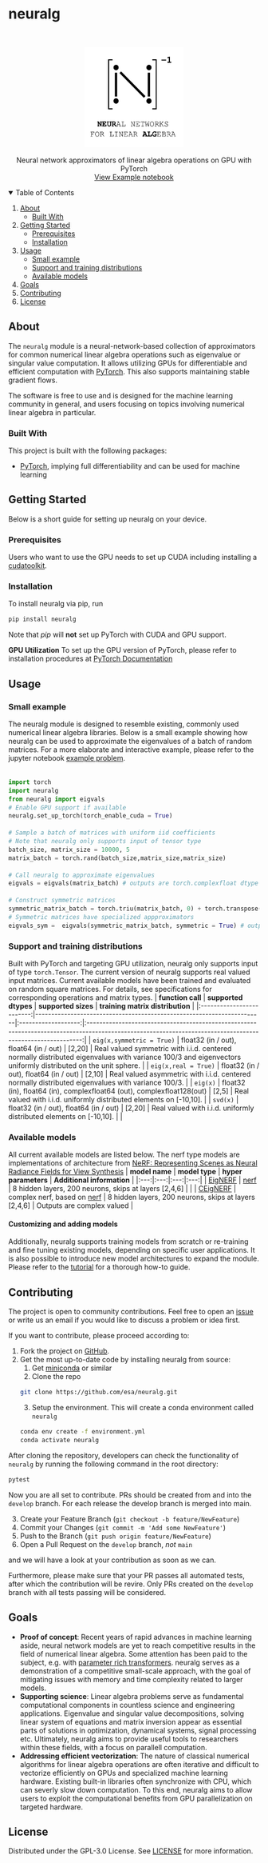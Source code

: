 # neuralg
<!-- PROJECT LOGO -->
<br />
<p align="center">
  <a href="https://github.com/gomezz/neuralg">
    <img src="logos/logo_white_small.png" alt="Logo"  width="200" height="200">
  </a>
  <p align="center">
    Neural network approximators of linear algebra operations on GPU with PyTorch
    <br />
    <a href="https://github.com/gomezzz/neuralg/notebooks/example_problem.ipynb">View Example notebook</a> <!-- Update for final version -->
  </p>
</p>


<!-- TABLE OF CONTENTS -->
<details open="open">
  <summary>Table of Contents</summary>
  <ol>
    <li>
      <a href="#about">About</a>
      <ul>
        <li><a href="#built-with">Built With</a></li>
      </ul>
    </li>
    <li>
      <a href="#getting-started">Getting Started</a>
      <ul>
        <li><a href="#prerequisites">Prerequisites</a></li>
        <li><a href="#installation">Installation</a></li>
      </ul>
    </li>
    <li><a href="#usage">Usage</a>
     <ul>
        <li><a href="#small-example">Small example</a></li>
        <li><a href="#support-and-training-distributions">Support and training distributions</a></li>
        <li><a href="#available-models-">Available models</a></li>
      </ul>
    </li>
    <li><a href="#goals">Goals</a></li>
    <li><a href="#contributing">Contributing</a></li>
    <li><a href="#license">License </a>
    </li>
  <ol>
</details>

<!-- ABOUT THE PROJECT -->
## About 

The `neuralg` module is a neural-network-based collection of approximators for common numerical linear algebra operations such as eigenvalue or singular value computation. It allows utilizing GPUs for differentiable and efficient computation with [PyTorch](https://pytorch.org/). This also supports maintaining stable gradient flows. 

The software is free to use and is designed for the machine learning community in general, and users focusing on topics involving numerical linear algebra in particular.


### Built With

This project is built with the following packages:

* [PyTorch](https://pytorch.org/), implying full differentiability and can be used for machine learning


<!-- GETTING STARTED -->
## Getting Started

Below is a short guide for setting up neuralg on your device.

### Prerequisites
Users who want to use the GPU needs to set up CUDA including installing a [cudatoolkit](https://developer.nvidia.com/cuda-downloads).
### Installation

To install neuralg via pip, run
   ```sh
   pip install neuralg
   ```

Note that *pip* will **not** set up PyTorch with CUDA and GPU support. <!-- Double check for final version-->

**GPU Utilization**
To set up the GPU version of PyTorch, please refer to installation procedures at [PyTorch Documentation](https://pytorch.org/get-started/locally/)



<!-- USAGE EXAMPLES -->
## Usage

### Small example
The neuralg module is designed to resemble existing, commonly used numerical linear algebra libraries. Below is a small example showing how neuralg can be used to approximate the eigenvalues of a batch of random matrices. For a more elaborate and interactive example, please refer to the jupyter notebook [example problem](https://github.com/gomezzz/neuralg/notebooks/example_problem.ipynb). <!-- Change this link when public repo-->

```python

import torch 
import neuralg 
from neuralg import eigvals
# Enable GPU support if available 
neuralg.set_up_torch(torch_enable_cuda = True)

# Sample a batch of matrices with uniform iid coefficients
# Note that neuralg only supports input of tensor type 
batch_size, matrix_size = 10000, 5
matrix_batch = torch.rand(batch_size,matrix_size,matrix_size)

# Call neuralg to approximate eigenvalues 
eigvals = eigvals(matrix_batch) # outputs are torch.complexfloat dtype

# Construct symmetric matrices
symmetric_matrix_batch = torch.triu(matrix_batch, 0) + torch.transpose(torch.triu(matrix_batch, 1),1,2) 
# Symmetric matrices have specialized appproximators
eigvals_sym =  eigvals(symmetric_matrix_batch, symmetric = True) # output are torch.float dtype

```

### Support and training distributions
Built with PyTorch and targeting GPU utilization, neuralg only supports input of type `torch.Tensor`. The current version of neuralg supports real valued input matrices. Current available models have been trained and evaluated on random square matrices. For details, see specifications for corresponding operations and matrix types. 
|     **function call**     | **supported dtypes**                                                  | **supported sizes** |                                                              **training matrix distribution**                                                              |
|:-------------------------:|-----------------------------------------------------------------------|:-------------------:|:----------------------------------------------------------------------------------------------------------------------------------------------------------:|
| `eig(x,symmetric = True)` | float32 (in / out), float64 (in / out)                               |        [2,20]       | Real valued symmetric with i.i.d. centered normally distributed eigenvalues with variance 100/3 and eigenvectors uniformly distributed on the unit sphere. |
|    `eig(x,real = True)`   | float32 (in / out), float64 (in / out)                               |        [2,10]       |                              Real valued asymmetric with i.i.d. centered normally distributed eigenvalues with variance 100/3.                             |
|          `eig(x)`         | float32 (in), float64 (in), complexfloat64 (out), complexfloat128(out) |        [2,5]        |                                             Real valued with i.i.d. uniformly distributed elements on [-10,10].                                            |
|          `svd(x)`         | float32 (in / out), float64 (in / out)                               |        [2,20]       |                                             Real valued with i.i.d. uniformly distributed elements on [-10,10].                                            |                                    |

### Available models
All current available models are listed below. The nerf type models are implementations of architecture from [NeRF: Representing Scenes as Neural Radiance Fields for View Synthesis](https://arxiv.org/pdf/2003.08934.pdf)
| **model name** | **model type** | **hyper parameters** | **Additional information** |
|:---:|:---:|:---:|:---:|
| [EigNERF](https://github.com/gomezzz/neuralg/blob/main/neuralg/models/nerf.py) | [nerf](https://github.com/darioizzo/geodesyNets/blob/master/gravann/networks/_nerf.py) | 8 hidden layers, 200 neurons, skips at layers [2,4,6] |  |
| [CEigNERF](https://github.com/gomezzz/neuralg/blob/main/neuralg/models/nerf.py) |  complex nerf, based on [nerf](https://github.com/darioizzo/geodesyNets/blob/master/gravann/networks/_nerf.py) | 8 hidden layers, 200 neurons, skips at layers [2,4,6] | Outputs are complex valued |<!-- Change this link when public repo-->
#### Customizing and adding models
Additionally, neuralg supports training models from scratch or re-training and fine tuning existing models, depending on specific user applications. It is also possible to introduce new model architectures to expand the module. Please refer to the [tutorial](https://github.com/gomezzz/neuralg/notebooks/training_tutorial.ipynb) for a thorough how-to guide. <!-- Change this link when public repo-->
<!-- CONTRIBUTING -->
## Contributing

The project is open to community contributions. Feel free to open an [issue](https://github.com/esa/neuralg/issues) or write us an email if you would like to discuss a problem or idea first.

If you want to contribute, please proceed according to:

1. Fork the project on [GitHub](https://github.com/esa/neuralg). 
2. Get the most up-to-date code by installing neuralg from source:
     1. Get [miniconda](https://docs.conda.io/en/latest/miniconda.html) or similar
     2. Clone the repo
      ```sh
      git clone https://github.com/esa/neuralg.git
      ```
     3. Setup the environment. This will create a conda environment called `neuralg`
      ```sh
      conda env create -f environment.yml
      conda activate neuralg
      ```

After cloning the repository, developers can check the functionality of `neuralg` by running the following command in the root directory: <!-- Double-check in final version -->

```sh
pytest
```

Now you are all set to contribute. PRs should be created from and into the `develop` branch. For each release the develop branch is merged into main.

3. Create your Feature Branch (`git checkout -b feature/NewFeature`)
4. Commit your Changes (`git commit -m 'Add some NewFeature'`)
5. Push to the Branch (`git push origin feature/NewFeature`)
6. Open a Pull Request on the `develop` branch, *not* `main` 

and we will have a look at your contribution as soon as we can. 

Furthermore, please make sure that your PR passes all automated tests, after which the contribution will be revire. Only PRs created on the `develop` branch with all tests passing will be considered.
<!-- GOALS -->
## Goals

* **Proof of concept**: Recent years of rapid advances in machine learning aside, neural network models are yet to reach competitive results in the field of numerical linear algebra. Some attention has been paid to the subject, e.g. with [parameter rich transformers](https://arxiv.org/pdf/2112.01898.pdf). neuralg serves as a demonstration of a competitive small-scale approach, with the goal of mitigating issues with memory and time complexity related to larger models.
* **Supporting science**: Linear algebra problems serve as fundamental computational components in countless science and engineering applications. Eigenvalue and singular value decompositions, solving linear system of equations and matrix inversion appear as essential parts of solutions in  optimization, dynamical systems, signal processing etc. Ultimately, neuralg aims to provide useful tools to researchers within these fields, with a focus on parallell computation.
* **Addressing efficient vectorization**: The nature of classical numerical algorithms for linear algebra operations are often iterative and difficult to vectorize efficiently on GPUs and specialized machine learning hardware. Existing built-in libraries often synchronize with CPU, which can severly slow down computation. To this end, neuralg aims to allow users to exploit the computational benefits from GPU parallelization on targeted hardware.

## License

Distributed under the GPL-3.0 License. See [LICENSE](https://github.com/gomezzz/neuralg/LICENSE) <!-- Change this link -->for more information.